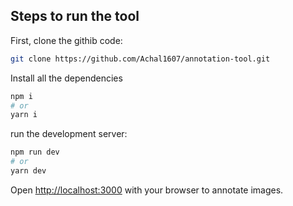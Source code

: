 ## Steps to run the tool

First, clone the githib code:
```bash 
git clone https://github.com/Achal1607/annotation-tool.git
```

Install all the dependencies
```bash
npm i
# or
yarn i
```
run the development server:

```bash
npm run dev
# or
yarn dev
```

Open [http://localhost:3000](http://localhost:3000/input) with your browser to annotate images.